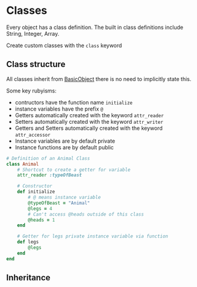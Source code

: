 # Classes

Every object has a class definition.  The built in class definitions include String, Integer, Array.

Create custom classes with the `class` keyword

## Class structure

All classes inherit from [BasicObject](https://ruby-doc.org/core-2.5.3/BasicObject.html) there is no need to implicitly state this.

Some key rubyisms:

- contructors have the function name `initialize`
- instance variables have the prefix `@`
- Getters automatically created with the keyword `attr_reader`
- Setters automatically created with the keyword `attr_writer`
- Getters and Setters automatically created with the keyword `attr_accessor`
- Instance variables are by default private
- Instance functions are by default public

```ruby
# Definition of an Animal Class
class Animal
    # Shortcut to create a getter for variable
    attr_reader :typeOfBeast

    # Constructor
    def initialize
        # @ means instance variable
        @typeOfBeast = "Animal"
        @legs = 4
        # Can't access @heads outside of this class
        @heads = 1
    end

    # Getter for legs private instance variable via function
    def legs
        @legs
    end
end
```

## Inheritance